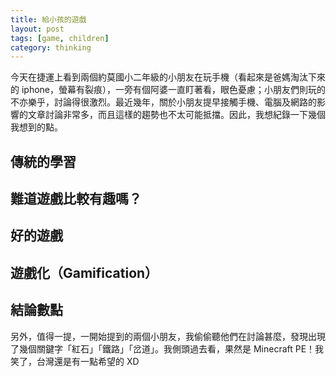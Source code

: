 ```yaml
---
title: 給小孩的遊戲
layout: post
tags: [game, children]
category: thinking
---
```

今天在捷運上看到兩個約莫國小二年級的小朋友在玩手機（看起來是爸媽淘汰下來的 iphone，螢幕有裂痕），一旁有個阿婆一直盯著看，眼色憂慮；小朋友們則玩的不亦樂乎，討論得很激烈。最近幾年，關於小朋友提早接觸手機、電腦及網路的影響的文章討論非常多，而且這樣的趨勢也不太可能抵擋。因此，我想紀錄一下幾個我想到的點。

## 傳統的學習


## 難道遊戲比較有趣嗎？


## 好的遊戲


## 遊戲化（Gamification）


## 結論數點




另外，值得一提，一開始提到的兩個小朋友，我偷偷聽他們在討論甚麼，發現出現了幾個關鍵字「紅石」「鐵路」「岔道」。我側頭過去看，果然是 Minecraft PE！我笑了，台灣還是有一點希望的 XD